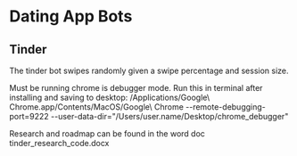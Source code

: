 # Dating App Bots

## Tinder

The tinder bot swipes randomly given a swipe percentage and session size.

Must be running chrome is debugger mode. Run this in terminal after installing and saving to desktop:
 /Applications/Google\ Chrome.app/Contents/MacOS/Google\ Chrome --remote-debugging-port=9222 --user-data-dir="/Users/user.name/Desktop/chrome_debugger"

Research and roadmap can be found in the word doc tinder_research_code.docx
